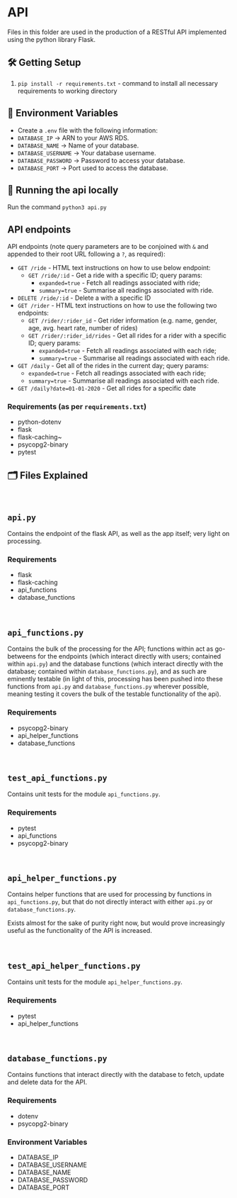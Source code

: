 # API
Files in this folder are used in the production of a RESTful API implemented using the python library Flask.

## :hammer_and_wrench: Getting Setup

1. `pip install -r requirements.txt` - command to install all necessary requirements to working directory

## 🔐 Environment Variables
- Create a `.env` file with the following information:
- `DATABASE_IP` -> ARN to your AWS RDS.
- `DATABASE_NAME` -> Name of your database.
- `DATABASE_USERNAME` -> Your database username.
- `DATABASE_PASSWORD` -> Password to access your database.
- `DATABASE_PORT` -> Port used to access the database.

## 🏃 Running the api locally

Run the command `python3 api.py`

## API endpoints

API endpoints (note query parameters are to be conjoined with `&` and appended to their root URL following a `?`, as required):
 - `GET /ride` - HTML text instructions on how to use below endpoint:
    - `GET /ride/:id` - Get a ride with a specific ID; query params:
        - `expanded=true` - Fetch all readings associated with ride;
        - `summary=true` - Summarise all readings associated with ride.
 - `DELETE /ride/:id` - Delete a with a specific ID
 - `GET /rider` - HTML text instructions on how to use the following two endpoints:
    - `GET /rider/:rider_id` - Get rider information (e.g. name, gender, age, avg. heart rate, number of rides)
    - `GET /rider/:rider_id/rides` - Get all rides for a rider with a specific ID; query params:
        - `expanded=true` - Fetch all readings associated with each ride;
        - `summary=true` - Summarise all readings associated with each ride.
 - `GET /daily` - Get all of the rides in the current day; query params:
    - `expanded=true` - Fetch all readings associated with each ride;
    - `summary=true` - Summarise all readings associated with each ride.
 - `GET /daily?date=01-01-2020` - Get all rides for a specific date

### Requirements (as per `requirements.txt`)
- python-dotenv
- flask
- flask-caching~
- psycopg2-binary
- pytest

## :card_index_dividers: Files Explained
<br>

 ## `api.py`
 Contains the endpoint of the flask API, as well as the app itself; very light on processing.

 ### Requirements
 - flask
 - flask-caching
 - api_functions
 - database_functions

<br>

 ## `api_functions.py`
 Contains the bulk of the processing for the API; functions within act as go-betweens for the endpoints (which interact directly with users; contained within `api.py`) and the database functions (which interact directly with the database; contained within `database_functions.py`), and as such are eminently testable (in light of this, processing has been pushed into these functions from `api.py` and `database_functions.py` wherever possible, meaning testing it covers the bulk of the testable functionality of the api).

 ### Requirements
 - psycopg2-binary
 - api_helper_functions
 - database_functions

<br>

 ## `test_api_functions.py`
 Contains unit tests for the module `api_functions.py`.

 ### Requirements
 - pytest
 - api_functions
 - psycopg2-binary

<br>

 ## `api_helper_functions.py`
 Contains helper functions that are used for processing by functions in `api_functions.py`, but that do not directly interact with either `api.py` or `database_functions.py`.

 Exists almost for the sake of purity right now, but would prove increasingly useful as the functionality of the API is increased.

<br>

 ## `test_api_helper_functions.py`
 Contains unit tests for the module `api_helper_functions.py`.

 ### Requirements
 - pytest
 - api_helper_functions

<br>

## `database_functions.py`
Contains functions that interact directly with the database to fetch, update and delete data for the API.

### Requirements
- dotenv
- psycopg2-binary

### Environment Variables
- DATABASE_IP
- DATABASE_USERNAME
- DATABASE_NAME
- DATABASE_PASSWORD
- DATABASE_PORT
